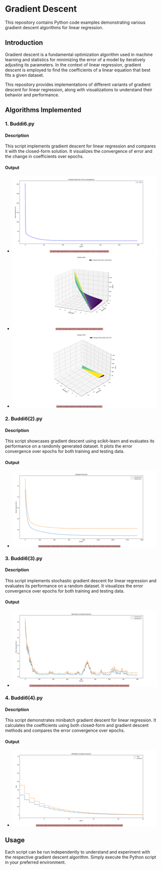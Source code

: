 # Gradient Descent

This repository contains Python code examples demonstrating various gradient descent algorithms for linear regression.

## Introduction

Gradient descent is a fundamental optimization algorithm used in machine learning and statistics for minimizing the error of a model by iteratively adjusting its parameters. In the context of linear regression, gradient descent is employed to find the coefficients of a linear equation that best fits a given dataset.

This repository provides implementations of different variants of gradient descent for linear regression, along with visualizations to understand their behavior and performance.

## Algorithms Implemented

### 1. Buddi6.py

#### Description
This script implements gradient descent for linear regression and compares it with the closed-form solution. It visualizes the convergence of error and the change in coefficients over epochs.

#### Output
- ![Gradient Descent Error Convergence](Buddi6.png)
- ![Gradient Descent 3D Surface Plot (Epoch)](Buddi6,2.png)
- ![Gradient Descent 3D Surface Plot (Error)](Buddi6,3.png)

### 2. Buddi6(2).py

#### Description
This script showcases gradient descent using scikit-learn and evaluates its performance on a randomly generated dataset. It plots the error convergence over epochs for both training and testing data.

#### Output
- ![Gradient Descent Error Convergence](Buddi6(2).png)

### 3. Buddi6(3).py

#### Description
This script implements stochastic gradient descent for linear regression and evaluates its performance on a random dataset. It visualizes the error convergence over epochs for both training and testing data.

#### Output
- ![Stochastic Gradient Descent Error Convergence](Buddi6(3).png)

### 4. Buddi6(4).py

#### Description
This script demonstrates minibatch gradient descent for linear regression. It calculates the coefficients using both closed-form and gradient descent methods and compares the error convergence over epochs.

#### Output
- ![Minibatch Gradient Descent Error Convergence](Buddi6(4).png)

## Usage

Each script can be run independently to understand and experiment with the respective gradient descent algorithm. Simply execute the Python script in your preferred environment.


